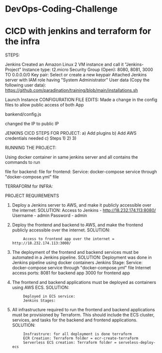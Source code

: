 # DevOps-Coding-Challenge
# CICD with jenkins and terraform for the infra

STEPS:

Jenkins
Created an Amazon Linux 2 VM instance and call it "Jenkins-Project"
Instance type: t2.micro
Security Group (Open): 8080, 8081, 3000 TO 0.0.0.0/0
Key pair: Select or create a new keypair
Attached Jenkins server with IAM role having "System Administrator"
User data (Copy the following user data): https://github.com/paradination/training/blob/main/installations.sh

Launch Instance
CONFIGURATION FILE EDITS:
Made a change in the config files to allow public access of both App 

bankend/config.js


changed the IP to public IP

JENKINS CICD STEPS FOR PROJECT:
a) Add plugins
b) Add AWS credentials needed
c) Steps
    1)
    2)
    3)



RUNNING THE PROJECT:

Using docker container in same jenkins server and all contains the commands to run 

file for backend: 
file for frontend: 
Service: docker-compose service through "docker-compose.yml" file




TERRAFORM for INFRA:






PROJECT REQUIREMENTS 

1) Deploy a Jenkins server to AWS, and make it publicly accessible over the internet:
SOLUTION: 
            Access to Jenkins - http://18.232.174.113:8080/
                                Username - admin
                                Password - admin
2) Deploy the frontend and backend to AWS, and make the frontend publicly accessible over the internet.
SOLUTION:

            Access to frontend app over the internet = http://18.232.174.113:3000/

3) The deployment of the frontend and backend services must be automated in a Jenkins pipeline.
SOLUTION:
            Deployment was done in Jenkins pipeline using docker containers
            Jenkins Stage:
            Service: docker-compose service through "docker-compose.yml" file
            Internet access ports: 8081 for backend app
                                   3000 for frontend app

4) The frontend and backend applications must be deployed as containers using AWS ECS.
SOLUTION:

            Deployed in ECS service:
            Jenkins Stages: 

5) All infrastructure required to run the frontend and backend applications must be provisioned by Terraform. This should include the ECS cluster, services, and tasks for the backend and frontend applications.
SOLUTION:   

            Insfrastrure: for all deployment is done terraform
            ECR Creation: Terraform folder = ecr-create-terraform
            Serverless ECS creation: Terraform folder = serveless-deploy-ecs

